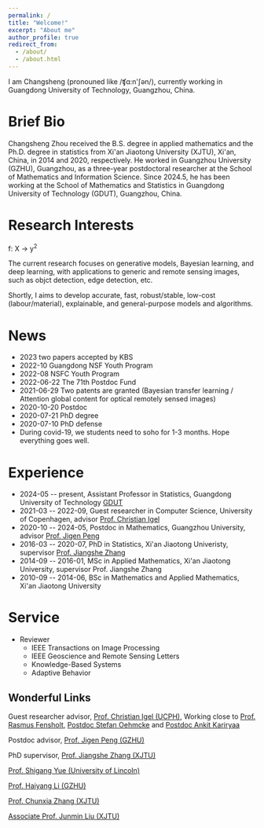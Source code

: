 ```yaml
---
permalink: /
title: "Welcome!"
excerpt: "About me"
author_profile: true
redirect_from: 
  - /about/
  - /about.html
---
```


I am Changsheng (pronouned like /ʧɑ:n'ʃən/), currently working in Guangdong University of Technology, Guangzhou, China.

Brief Bio
=========
Changsheng Zhou received the B.S. degree in applied mathematics and the Ph.D. degree in statistics from Xi'an Jiaotong University (XJTU), Xi'an, China, in 2014 and 2020, respectively.
He worked in Guangzhou University (GZHU), Guangzhou, as a three-year postdoctoral researcher at the School of Mathematics and Information Science.
Since 2024.5, he has been working at the School of Mathematics and Statistics in Guangdong University of Technology (GDUT), Guangzhou, China.

Research Interests
==================
f: X &rarr; y<sup>2</sup>

The current research focuses on generative models, Bayesian learning, and deep learning,
with applications to generic and remote sensing images, such as objct detection, edge detection, etc.

Shortly, I aims to develop accurate, fast, robust/stable, low-cost (labour/material),
explainable, and general-purpose models and algorithms.


News
====
- 2023 two papers accepted by KBS
- 2022-10 Guangdong NSF Youth Program
- 2022-08 NSFC Youth Program
- 2022-06-22 The 71th Postdoc Fund
- 2021-06-29 Two patents are granted (Bayesian transfer learning / Attention global content for optical remotely sensed images)
- 2020-10-20 Postdoc
- 2020-07-21 PhD degree
- 2020-07-10 PhD defense
- During covid-19, we students need to soho for 1-3 months. Hope everything goes well.


Experience
=========
- 2024-05 -- present, Assistant Professor in Statistics, Guangdong University of Technology [GDUT](https://math.gdut.edu.cn/)
- 2021-03 -- 2022-09, Guest researcher in Computer Science, University of Copenhagen, advisor [Prof. Christian Igel](https://christian-igel.github.io/)
- 2020-10 -- 2024-05, Postdoc in Mathematics, Guangzhou University, advisor [Prof. Jigen Peng](http://maths.gzhu.edu.cn/info/1073/2327.htm)
- 2016-03 -- 2020-07, PhD in Statistics, Xi'an Jiaotong Univeristy, supervisor [Prof. Jiangshe Zhang](http://gr.xjtu.edu.cn/web/jszhang/english)
- 2014-09 -- 2016-01, MSc in Applied Mathematics, Xi'an Jiaotong University, supervisor Prof. Jiangshe Zhang
- 2010-09 -- 2014-06, BSc in Mathematics and Applied Mathematics, Xi'an Jiaotong University


Service
=======
- Reviewer
  - IEEE Transactions on Image Processing
  - IEEE Geoscience and Remote Sensing Letters
  - Knowledge-Based Systems
  - Adaptive Behavior


Wonderful Links
---------------

Guest researcher advisor, [Prof. Christian Igel (UCPH)](https://christian-igel.github.io/), Working close to [Prof. Rasmus Fensholt](https://ign.ku.dk/ansatte/geografi/?pure=da/persons/24386), [Postdoc Stefan Oehmcke](https://scholar.google.de/citations?user=k9EWJmcAAAAJ&hl=de) and [Postdoc Ankit Kariryaa](https://scholar.google.de/citations?user=lwSTZGgAAAAJ&hl=en)

Postdoc advisor, [Prof. Jigen Peng (GZHU)](http://maths.gzhu.edu.cn/info/1073/2327.htm)

PhD supervisor, [Prof. Jiangshe Zhang (XJTU)](http://gr.xjtu.edu.cn/web/jszhang/english)

[Prof. Shigang Yue (University of Lincoln)](http://www.ciluk.org/syue/index.html)

[Prof. Haiyang Li (GZHU)](http://maths.gzhu.edu.cn/info/1073/2272.htm)

[Prof. Chunxia Zhang (XJTU)](http://gr.xjtu.edu.cn/web/cxzhang/1)

[Associate Prof. Junmin Liu (XJTU)](http://gr.xjtu.edu.cn/web/junminliu)
